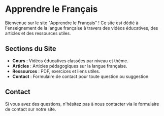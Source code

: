 # Apprendre le Français

Bienvenue sur le site "Apprendre le Français" ! Ce site est dédié à l'enseignement de la langue française à travers des vidéos éducatives, des articles et des ressources utiles.

## Sections du Site

- **Cours** : Vidéos éducatives classées par niveau et thème.
- **Articles** : Articles pédagogiques sur la langue française.
- **Ressources** : PDF, exercices et liens utiles.
- **Contact** : Formulaire de contact pour toute question ou suggestion.

## Contact

Si vous avez des questions, n'hésitez pas à nous contacter via le formulaire de contact sur notre site.

